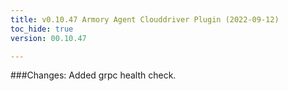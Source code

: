```yaml
---
title: v0.10.47 Armory Agent Clouddriver Plugin (2022-09-12)
toc_hide: true
version: 00.10.47

---
```

###Changes:
Added grpc health check. 
